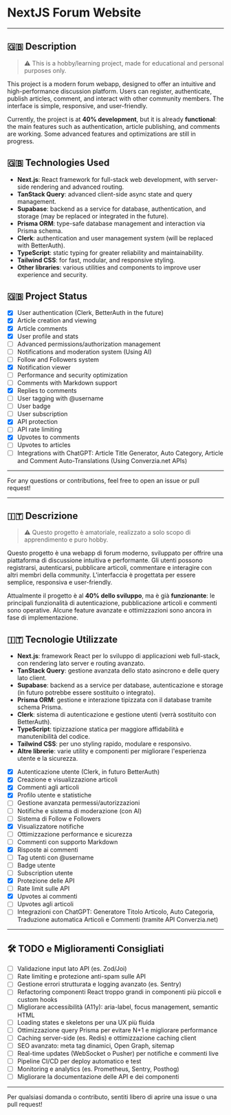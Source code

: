 
# NextJS Forum Website
---

## 🇬🇧 Description
> ⚠️ This is a hobby/learning project, made for educational and personal purposes only.

This project is a modern forum webapp, designed to offer an intuitive and high-performance discussion platform. Users can register, authenticate, publish articles, comment, and interact with other community members. The interface is simple, responsive, and user-friendly.

Currently, the project is at **40% development**, but it is already **functional**: the main features such as authentication, article publishing, and comments are working. Some advanced features and optimizations are still in progress.

## 🇬🇧 Technologies Used
- **Next.js**: React framework for full-stack web development, with server-side rendering and advanced routing.
- **TanStack Query**: advanced client-side async state and query management.
- **Supabase**: backend as a service for database, authentication, and storage (may be replaced or integrated in the future).
- **Prisma ORM**: type-safe database management and interaction via Prisma schema.
- **Clerk**: authentication and user management system (will be replaced with BetterAuth).
- **TypeScript**: static typing for greater reliability and maintainability.
- **Tailwind CSS**: for fast, modular, and responsive styling.
- **Other libraries**: various utilities and components to improve user experience and security.


## 🇬🇧 Project Status
- [x] User authentication (Clerk, BetterAuth in the future)
- [x] Article creation and viewing
- [x] Article comments
- [x] User profile and stats
- [ ] Advanced permissions/authorization management
- [ ] Notifications and moderation system (Using AI)
- [ ] Follow and Followers system
- [x] Notification viewer
- [ ] Performance and security optimization
- [ ] Comments with Markdown support
- [x] Replies to comments
- [ ] User tagging with @username
- [ ] User badge
- [ ] User subscription
- [x] API protection
- [ ] API rate limiting
- [x] Upvotes to comments
- [ ] Upvotes to articles
- [ ] Integrations with ChatGPT: Article Title Generator, Auto Category, Article and Comment Auto-Translations (Using Converzia.net APIs)

---

For any questions or contributions, feel free to open an issue or pull request!

---

## 🇮🇹 Descrizione
> ⚠️ Questo progetto è amatoriale, realizzato a solo scopo di apprendimento e puro hobby.

Questo progetto è una webapp di forum moderno, sviluppato per offrire una piattaforma di discussione intuitiva e performante. Gli utenti possono registrarsi, autenticarsi, pubblicare articoli, commentare e interagire con altri membri della community. L'interfaccia è progettata per essere semplice, responsiva e user-friendly.

Attualmente il progetto è al **40% dello sviluppo**, ma è già **funzionante**: le principali funzionalità di autenticazione, pubblicazione articoli e commenti sono operative. Alcune feature avanzate e ottimizzazioni sono ancora in fase di implementazione.

## 🇮🇹 Tecnologie Utilizzate
- **Next.js**: framework React per lo sviluppo di applicazioni web full-stack, con rendering lato server e routing avanzato.
- **TanStack Query**: gestione avanzata dello stato asincrono e delle query lato client.
- **Supabase**: backend as a service per database, autenticazione e storage (in futuro potrebbe essere sostituito o integrato).
- **Prisma ORM**: gestione e interazione tipizzata con il database tramite schema Prisma.
- **Clerk**: sistema di autenticazione e gestione utenti (verrà sostituito con BetterAuth).
- **TypeScript**: tipizzazione statica per maggiore affidabilità e manutenibilità del codice.
- **Tailwind CSS**: per uno styling rapido, modulare e responsivo.
- **Altre librerie**: varie utility e componenti per migliorare l'esperienza utente e la sicurezza.

- [x] Autenticazione utente (Clerk, in futuro BetterAuth)
- [x] Creazione e visualizzazione articoli
- [x] Commenti agli articoli
- [x] Profilo utente e statistiche
- [ ] Gestione avanzata permessi/autorizzazioni
- [ ] Notifiche e sistema di moderazione (con AI)
- [ ] Sistema di Follow e Followers
- [x] Visualizzatore notifiche
- [ ] Ottimizzazione performance e sicurezza
- [ ] Commenti con supporto Markdown
- [x] Risposte ai commenti
- [ ] Tag utenti con @username
- [ ] Badge utente
- [ ] Subscription utente
- [x] Protezione delle API
- [ ] Rate limit sulle API
- [x] Upvotes ai commenti
- [ ] Upvotes agli articoli
- [ ] Integrazioni con ChatGPT: Generatore Titolo Articolo, Auto Categoria, Traduzione automatica Articoli e Commenti (tramite API Converzia.net)

---

## 🛠️ TODO e Miglioramenti Consigliati

- [ ] Validazione input lato API (es. Zod/Joi)
- [ ] Rate limiting e protezione anti-spam sulle API
- [ ] Gestione errori strutturata e logging avanzato (es. Sentry)
- [ ] Refactoring componenti React troppo grandi in componenti più piccoli e custom hooks
- [ ] Migliorare accessibilità (A11y): aria-label, focus management, semantic HTML
- [ ] Loading states e skeletons per una UX più fluida
- [ ] Ottimizzazione query Prisma per evitare N+1 e migliorare performance
- [ ] Caching server-side (es. Redis) e ottimizzazione caching client
- [ ] SEO avanzato: meta tag dinamici, Open Graph, sitemap
- [ ] Real-time updates (WebSocket o Pusher) per notifiche e commenti live
- [ ] Pipeline CI/CD per deploy automatico e test
- [ ] Monitoring e analytics (es. Prometheus, Sentry, Posthog)
- [ ] Migliorare la documentazione delle API e dei componenti

---

Per qualsiasi domanda o contributo, sentiti libero di aprire una issue o una pull request!
